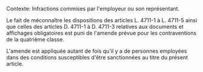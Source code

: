 Contexte: Infractions commises par l'employeur  ou son représentant.

Le fait de méconnaître les dispositions des articles L. 4711-1 à L. 4711-5 ainsi que celles des articles D. 4711-1 à D. 4711-3 relatives aux documents et affichages obligatoires est puni de l'amende prévue pour les contraventions de la quatrième classe.

L'amende est appliquée autant de fois qu'il y a de personnes employées dans des conditions susceptibles d'être sanctionnées au titre du présent article.